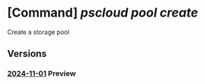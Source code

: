 # [Command] _pscloud pool create_

Create a storage pool

## Versions

### [2024-11-01](/Resources/mgmt-plane/L3N1YnNjcmlwdGlvbnMve30vcmVzb3VyY2Vncm91cHMve30vcHJvdmlkZXJzL3B1cmVzdG9yYWdlLmJsb2NrL3N0b3JhZ2Vwb29scy97fQ==/2024-11-01.xml) **Preview**

<!-- mgmt-plane /subscriptions/{}/resourcegroups/{}/providers/purestorage.block/storagepools/{} 2024-11-01 -->
